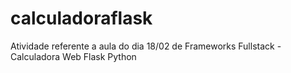 # calculadoraflask
Atividade referente a aula do dia 18/02 de Frameworks Fullstack - Calculadora Web Flask Python 
